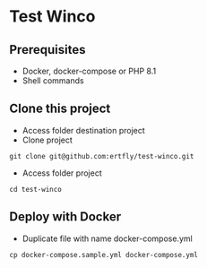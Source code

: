 # Test Winco

## Prerequisites
- Docker, docker-compose or PHP 8.1
- Shell commands

## Clone this project
- Access folder destination project
- Clone project
```
git clone git@github.com:ertfly/test-winco.git
```

- Access folder project
```
cd test-winco
```

## Deploy with Docker
- Duplicate file with name docker-compose.yml
```
cp docker-compose.sample.yml docker-compose.yml
```